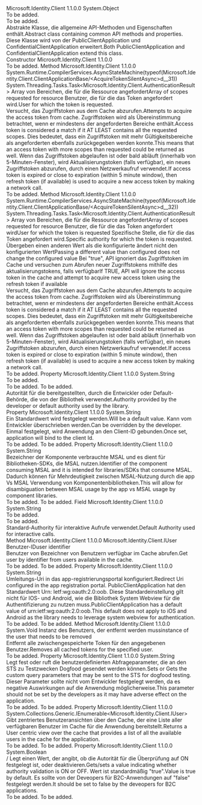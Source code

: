 <Type Name="ClientApplicationBase" FullName="Microsoft.Identity.Client.ClientApplicationBase">
  <TypeSignature Language="C#" Value="public abstract class ClientApplicationBase" />
  <TypeSignature Language="ILAsm" Value=".class public auto ansi abstract beforefieldinit ClientApplicationBase extends System.Object" />
  <TypeSignature Language="DocId" Value="T:Microsoft.Identity.Client.ClientApplicationBase" />
  <TypeSignature Language="VB.NET" Value="Public MustInherit Class ClientApplicationBase" />
  <TypeSignature Language="F#" Value="type ClientApplicationBase = class" />
  <AssemblyInfo>
    <AssemblyName>Microsoft.Identity.Client</AssemblyName>
    <AssemblyVersion>1.1.0.0</AssemblyVersion>
  </AssemblyInfo>
  <Base>
    <BaseTypeName>System.Object</BaseTypeName>
  </Base>
  <Interfaces />
  <Docs>
    <summary>To be added.</summary>
    <remarks>To be added.</remarks>
    <Summary>
            <span data-ttu-id="273ba-101">Abstrakte Klasse, die allgemeine API-Methoden und Eigenschaften enthält.</span><span class="sxs-lookup"><span data-stu-id="273ba-101">Abstract class containing common API methods and properties.</span></span> <span data-ttu-id="273ba-102">Diese Klasse wird von der PublicClientApplication und ConfidentialClientApplication erweitert.</span><span class="sxs-lookup"><span data-stu-id="273ba-102">Both PublicClientApplication and ConfidentialClientApplication extend this class.</span></span>
            </Summary>
  </Docs>
  <Members>
    <Member MemberName=".ctor">
      <MemberSignature Language="C#" Value="protected ClientApplicationBase (string clientId, string authority, string redirectUri, bool validateAuthority);" />
      <MemberSignature Language="ILAsm" Value=".method familyhidebysig specialname rtspecialname instance void .ctor(string clientId, string authority, string redirectUri, bool validateAuthority) cil managed" />
      <MemberSignature Language="DocId" Value="M:Microsoft.Identity.Client.ClientApplicationBase.#ctor(System.String,System.String,System.String,System.Boolean)" />
      <MemberSignature Language="VB.NET" Value="Protected Sub New (clientId As String, authority As String, redirectUri As String, validateAuthority As Boolean)" />
      <MemberSignature Language="F#" Value="new Microsoft.Identity.Client.ClientApplicationBase : string * string * string * bool -&gt; Microsoft.Identity.Client.ClientApplicationBase" Usage="new Microsoft.Identity.Client.ClientApplicationBase (clientId, authority, redirectUri, validateAuthority)" />
      <MemberType>Constructor</MemberType>
      <AssemblyInfo>
        <AssemblyName>Microsoft.Identity.Client</AssemblyName>
        <AssemblyVersion>1.1.0.0</AssemblyVersion>
      </AssemblyInfo>
      <Parameters>
        <Parameter Name="clientId" Type="System.String" />
        <Parameter Name="authority" Type="System.String" />
        <Parameter Name="redirectUri" Type="System.String" />
        <Parameter Name="validateAuthority" Type="System.Boolean" />
      </Parameters>
      <Docs>
        <param name="clientId"></param>
        <param name="authority"></param>
        <param name="redirectUri"></param>
        <param name="validateAuthority"></param>
        <summary />
        <remarks>To be added.</remarks>
      </Docs>
    </Member>
    <Member MemberName="AcquireTokenSilentAsync">
      <MemberSignature Language="C#" Value="public System.Threading.Tasks.Task&lt;Microsoft.Identity.Client.AuthenticationResult&gt; AcquireTokenSilentAsync (System.Collections.Generic.IEnumerable&lt;string&gt; scopes, Microsoft.Identity.Client.IUser user);" />
      <MemberSignature Language="ILAsm" Value=".method public hidebysig newslot virtual instance class System.Threading.Tasks.Task`1&lt;class Microsoft.Identity.Client.AuthenticationResult&gt; AcquireTokenSilentAsync(class System.Collections.Generic.IEnumerable`1&lt;string&gt; scopes, class Microsoft.Identity.Client.IUser user) cil managed" />
      <MemberSignature Language="DocId" Value="M:Microsoft.Identity.Client.ClientApplicationBase.AcquireTokenSilentAsync(System.Collections.Generic.IEnumerable{System.String},Microsoft.Identity.Client.IUser)" />
      <MemberSignature Language="VB.NET" Value="Public Function AcquireTokenSilentAsync (scopes As IEnumerable(Of String), user As IUser) As Task(Of AuthenticationResult)" />
      <MemberSignature Language="F#" Value="abstract member AcquireTokenSilentAsync : seq&lt;string&gt; * Microsoft.Identity.Client.IUser -&gt; System.Threading.Tasks.Task&lt;Microsoft.Identity.Client.AuthenticationResult&gt;&#xA;override this.AcquireTokenSilentAsync : seq&lt;string&gt; * Microsoft.Identity.Client.IUser -&gt; System.Threading.Tasks.Task&lt;Microsoft.Identity.Client.AuthenticationResult&gt;" Usage="clientApplicationBase.AcquireTokenSilentAsync (scopes, user)" />
      <MemberType>Method</MemberType>
      <AssemblyInfo>
        <AssemblyName>Microsoft.Identity.Client</AssemblyName>
        <AssemblyVersion>1.1.0.0</AssemblyVersion>
      </AssemblyInfo>
      <Attributes>
        <Attribute>
          <AttributeName>System.Runtime.CompilerServices.AsyncStateMachine(typeof(Microsoft.Identity.Client.ClientApplicationBase/&lt;AcquireTokenSilentAsync&gt;d__31))</AttributeName>
        </Attribute>
      </Attributes>
      <ReturnValue>
        <ReturnType>System.Threading.Tasks.Task&lt;Microsoft.Identity.Client.AuthenticationResult&gt;</ReturnType>
      </ReturnValue>
      <Parameters>
        <Parameter Name="scopes" Type="System.Collections.Generic.IEnumerable&lt;System.String&gt;" />
        <Parameter Name="user" Type="Microsoft.Identity.Client.IUser" />
      </Parameters>
      <Docs>
        <param name="scopes"><span data-ttu-id="273ba-103">Array von Bereichen, die für die Ressource angefordert</span><span class="sxs-lookup"><span data-stu-id="273ba-103">Array of scopes requested for resource</span></span></param>
        <param name="user"><span data-ttu-id="273ba-104">Benutzer, die für die das Token angefordert wird.</span><span class="sxs-lookup"><span data-stu-id="273ba-104">User for which the token is requested.</span></span> <see cref="T:Microsoft.Identity.Client.IUser" /></param>
        <summary>
            <span data-ttu-id="273ba-105">Versucht, das Zugriffstoken aus dem Cache abzurufen.</span><span class="sxs-lookup"><span data-stu-id="273ba-105">Attempts to acquire the access token from cache.</span></span> <span data-ttu-id="273ba-106">Zugriffstoken wird als Übereinstimmung betrachtet, wenn er mindestens der angeforderten Bereiche enthält.</span><span class="sxs-lookup"><span data-stu-id="273ba-106">Access token is considered a match if it AT LEAST contains all the requested scopes.</span></span>
            <span data-ttu-id="273ba-107">Dies bedeutet, dass ein Zugriffstoken mit mehr Gültigkeitsbereiche als angeforderten ebenfalls zurückgegeben werden konnte.</span><span class="sxs-lookup"><span data-stu-id="273ba-107">This means that an access token with more scopes than requested could be returned as well.</span></span> <span data-ttu-id="273ba-108">Wenn das Zugriffstoken abgelaufen ist oder bald abläuft (innerhalb von 5-Minuten-Fenster), wird Aktualisierungstoken (falls verfügbar), ein neues Zugriffstoken abzurufen, durch einen Netzwerkaufruf verwendet.</span><span class="sxs-lookup"><span data-stu-id="273ba-108">If access token is expired or close to expiration (within 5 minute window), then refresh token (if available) is used to acquire a new access token by making a network call.</span></span>
            </summary>
        <returns />
        <remarks>To be added.</remarks>
      </Docs>
    </Member>
    <Member MemberName="AcquireTokenSilentAsync">
      <MemberSignature Language="C#" Value="public System.Threading.Tasks.Task&lt;Microsoft.Identity.Client.AuthenticationResult&gt; AcquireTokenSilentAsync (System.Collections.Generic.IEnumerable&lt;string&gt; scopes, Microsoft.Identity.Client.IUser user, string authority, bool forceRefresh);" />
      <MemberSignature Language="ILAsm" Value=".method public hidebysig newslot virtual instance class System.Threading.Tasks.Task`1&lt;class Microsoft.Identity.Client.AuthenticationResult&gt; AcquireTokenSilentAsync(class System.Collections.Generic.IEnumerable`1&lt;string&gt; scopes, class Microsoft.Identity.Client.IUser user, string authority, bool forceRefresh) cil managed" />
      <MemberSignature Language="DocId" Value="M:Microsoft.Identity.Client.ClientApplicationBase.AcquireTokenSilentAsync(System.Collections.Generic.IEnumerable{System.String},Microsoft.Identity.Client.IUser,System.String,System.Boolean)" />
      <MemberSignature Language="VB.NET" Value="Public Function AcquireTokenSilentAsync (scopes As IEnumerable(Of String), user As IUser, authority As String, forceRefresh As Boolean) As Task(Of AuthenticationResult)" />
      <MemberSignature Language="F#" Value="abstract member AcquireTokenSilentAsync : seq&lt;string&gt; * Microsoft.Identity.Client.IUser * string * bool -&gt; System.Threading.Tasks.Task&lt;Microsoft.Identity.Client.AuthenticationResult&gt;&#xA;override this.AcquireTokenSilentAsync : seq&lt;string&gt; * Microsoft.Identity.Client.IUser * string * bool -&gt; System.Threading.Tasks.Task&lt;Microsoft.Identity.Client.AuthenticationResult&gt;" Usage="clientApplicationBase.AcquireTokenSilentAsync (scopes, user, authority, forceRefresh)" />
      <MemberType>Method</MemberType>
      <AssemblyInfo>
        <AssemblyName>Microsoft.Identity.Client</AssemblyName>
        <AssemblyVersion>1.1.0.0</AssemblyVersion>
      </AssemblyInfo>
      <Attributes>
        <Attribute>
          <AttributeName>System.Runtime.CompilerServices.AsyncStateMachine(typeof(Microsoft.Identity.Client.ClientApplicationBase/&lt;AcquireTokenSilentAsync&gt;d__32))</AttributeName>
        </Attribute>
      </Attributes>
      <ReturnValue>
        <ReturnType>System.Threading.Tasks.Task&lt;Microsoft.Identity.Client.AuthenticationResult&gt;</ReturnType>
      </ReturnValue>
      <Parameters>
        <Parameter Name="scopes" Type="System.Collections.Generic.IEnumerable&lt;System.String&gt;" />
        <Parameter Name="user" Type="Microsoft.Identity.Client.IUser" />
        <Parameter Name="authority" Type="System.String" />
        <Parameter Name="forceRefresh" Type="System.Boolean" />
      </Parameters>
      <Docs>
        <param name="scopes"><span data-ttu-id="273ba-109">Array von Bereichen, die für die Ressource angefordert</span><span class="sxs-lookup"><span data-stu-id="273ba-109">Array of scopes requested for resource</span></span></param>
        <param name="user"><span data-ttu-id="273ba-110">Benutzer, die für die das Token angefordert wird<see cref="T:Microsoft.Identity.Client.User" /></span><span class="sxs-lookup"><span data-stu-id="273ba-110">User for which the token is requested <see cref="T:Microsoft.Identity.Client.User" /></span></span></param>
        <param name="authority"><span data-ttu-id="273ba-111">Spezifische Stelle, die für die das Token angefordert wird.</span><span class="sxs-lookup"><span data-stu-id="273ba-111">Specific authority for which the token is requested.</span></span> <span data-ttu-id="273ba-112">Übergeben einen anderen Wert als die konfigurierte ändert nicht den konfigurierten Wert</span><span class="sxs-lookup"><span data-stu-id="273ba-112">Passing a different value than configured does not change the configured value</span></span></param>
        <param name="forceRefresh"><span data-ttu-id="273ba-113">Bei "true", API ignoriert das Zugriffstoken im Cache und versuchen zum Abrufen neuer Zugriffstokens mithilfe des aktualisierungstokens, falls verfügbar</span><span class="sxs-lookup"><span data-stu-id="273ba-113">If TRUE, API will ignore the access token in the cache and attempt to acquire new access token using the refresh token if available</span></span></param>
        <summary>
            <span data-ttu-id="273ba-114">Versucht, das Zugriffstoken aus dem Cache abzurufen.</span><span class="sxs-lookup"><span data-stu-id="273ba-114">Attempts to acquire the access token from cache.</span></span> <span data-ttu-id="273ba-115">Zugriffstoken wird als Übereinstimmung betrachtet, wenn er mindestens der angeforderten Bereiche enthält.</span><span class="sxs-lookup"><span data-stu-id="273ba-115">Access token is considered a match if it AT LEAST contains all the requested scopes.</span></span>
            <span data-ttu-id="273ba-116">Dies bedeutet, dass ein Zugriffstoken mit mehr Gültigkeitsbereiche als angeforderten ebenfalls zurückgegeben werden konnte.</span><span class="sxs-lookup"><span data-stu-id="273ba-116">This means that an access token with more scopes than requested could be returned as well.</span></span> <span data-ttu-id="273ba-117">Wenn das Zugriffstoken abgelaufen ist oder bald abläuft (innerhalb von 5-Minuten-Fenster), wird Aktualisierungstoken (falls verfügbar), ein neues Zugriffstoken abzurufen, durch einen Netzwerkaufruf verwendet.</span><span class="sxs-lookup"><span data-stu-id="273ba-117">If access token is expired or close to expiration (within 5 minute window), then refresh token (if available) is used to acquire a new access token by making a network call.</span></span>
            </summary>
        <returns />
        <remarks>To be added.</remarks>
      </Docs>
    </Member>
    <Member MemberName="Authority">
      <MemberSignature Language="C#" Value="public string Authority { get; }" />
      <MemberSignature Language="ILAsm" Value=".property instance string Authority" />
      <MemberSignature Language="DocId" Value="P:Microsoft.Identity.Client.ClientApplicationBase.Authority" />
      <MemberSignature Language="VB.NET" Value="Public ReadOnly Property Authority As String" />
      <MemberSignature Language="F#" Value="member this.Authority : string" Usage="Microsoft.Identity.Client.ClientApplicationBase.Authority" />
      <MemberType>Property</MemberType>
      <AssemblyInfo>
        <AssemblyName>Microsoft.Identity.Client</AssemblyName>
        <AssemblyVersion>1.1.0.0</AssemblyVersion>
      </AssemblyInfo>
      <ReturnValue>
        <ReturnType>System.String</ReturnType>
      </ReturnValue>
      <Docs>
        <summary>To be added.</summary>
        <value>To be added.</value>
        <remarks>To be added.</remarks>
        <Summary>
            <span data-ttu-id="273ba-118">Autorität für die bereitgestellten, durch die Entwickler oder Default-Behörde, die von der Bibliothek verwendet.</span><span class="sxs-lookup"><span data-stu-id="273ba-118">Authority provided by the developer or default authority used by the library.</span></span>
            </Summary>
      </Docs>
    </Member>
    <Member MemberName="ClientId">
      <MemberSignature Language="C#" Value="public string ClientId { get; }" />
      <MemberSignature Language="ILAsm" Value=".property instance string ClientId" />
      <MemberSignature Language="DocId" Value="P:Microsoft.Identity.Client.ClientApplicationBase.ClientId" />
      <MemberSignature Language="VB.NET" Value="Public ReadOnly Property ClientId As String" />
      <MemberSignature Language="F#" Value="member this.ClientId : string" Usage="Microsoft.Identity.Client.ClientApplicationBase.ClientId" />
      <MemberType>Property</MemberType>
      <AssemblyInfo>
        <AssemblyName>Microsoft.Identity.Client</AssemblyName>
        <AssemblyVersion>1.1.0.0</AssemblyVersion>
      </AssemblyInfo>
      <ReturnValue>
        <ReturnType>System.String</ReturnType>
      </ReturnValue>
      <Docs>
        <summary>
            <span data-ttu-id="273ba-119">Ein Standardwert wird festgelegt werden.</span><span class="sxs-lookup"><span data-stu-id="273ba-119">Will be a default value.</span></span> <span data-ttu-id="273ba-120">Kann vom Entwickler überschrieben werden.</span><span class="sxs-lookup"><span data-stu-id="273ba-120">Can be overridden by the developer.</span></span> <span data-ttu-id="273ba-121">Einmal festgelegt, wird Anwendung an den Client-ID gebunden.</span><span class="sxs-lookup"><span data-stu-id="273ba-121">Once set, application will bind to the client Id.</span></span>
            </summary>
        <value>To be added.</value>
        <remarks>To be added.</remarks>
      </Docs>
    </Member>
    <Member MemberName="Component">
      <MemberSignature Language="C#" Value="public string Component { get; set; }" />
      <MemberSignature Language="ILAsm" Value=".property instance string Component" />
      <MemberSignature Language="DocId" Value="P:Microsoft.Identity.Client.ClientApplicationBase.Component" />
      <MemberSignature Language="VB.NET" Value="Public Property Component As String" />
      <MemberSignature Language="F#" Value="member this.Component : string with get, set" Usage="Microsoft.Identity.Client.ClientApplicationBase.Component" />
      <MemberType>Property</MemberType>
      <AssemblyInfo>
        <AssemblyName>Microsoft.Identity.Client</AssemblyName>
        <AssemblyVersion>1.1.0.0</AssemblyVersion>
      </AssemblyInfo>
      <ReturnValue>
        <ReturnType>System.String</ReturnType>
      </ReturnValue>
      <Docs>
        <summary>
            <span data-ttu-id="273ba-122">Bezeichner der Komponente verbrauchte MSAL und es dient für Bibliotheken-SDKs, die MSAL nutzen.</span><span class="sxs-lookup"><span data-stu-id="273ba-122">Identifier of the component consuming MSAL and it is intended for libraries/SDKs that consume MSAL.</span></span> <span data-ttu-id="273ba-123">Dadurch können für Mehrdeutigkeit zwischen MSAL-Nutzung durch die app Vs MSAL Verwendung von Komponentenbibliotheken.</span><span class="sxs-lookup"><span data-stu-id="273ba-123">This will allow for disambiguation between MSAL usage by the app vs MSAL usage by component libraries.</span></span>
            </summary>
        <value>To be added.</value>
        <remarks>To be added.</remarks>
      </Docs>
    </Member>
    <Member MemberName="DefaultAuthority">
      <MemberSignature Language="C#" Value="protected const string DefaultAuthority;" />
      <MemberSignature Language="ILAsm" Value=".field family static literal string DefaultAuthority" />
      <MemberSignature Language="DocId" Value="F:Microsoft.Identity.Client.ClientApplicationBase.DefaultAuthority" />
      <MemberSignature Language="VB.NET" Value="Protected Const DefaultAuthority As String " />
      <MemberSignature Language="F#" Value="val mutable DefaultAuthority : string" Usage="Microsoft.Identity.Client.ClientApplicationBase.DefaultAuthority" />
      <MemberType>Field</MemberType>
      <AssemblyInfo>
        <AssemblyName>Microsoft.Identity.Client</AssemblyName>
        <AssemblyVersion>1.1.0.0</AssemblyVersion>
      </AssemblyInfo>
      <ReturnValue>
        <ReturnType>System.String</ReturnType>
      </ReturnValue>
      <Docs>
        <summary>To be added.</summary>
        <remarks>To be added.</remarks>
        <Summary>
            <span data-ttu-id="273ba-124">Standard-Authority für interaktive Aufrufe verwendet.</span><span class="sxs-lookup"><span data-stu-id="273ba-124">Default Authority used for interactive calls.</span></span>
            </Summary>
      </Docs>
    </Member>
    <Member MemberName="GetUser">
      <MemberSignature Language="C#" Value="public Microsoft.Identity.Client.IUser GetUser (string identifier);" />
      <MemberSignature Language="ILAsm" Value=".method public hidebysig newslot virtual instance class Microsoft.Identity.Client.IUser GetUser(string identifier) cil managed" />
      <MemberSignature Language="DocId" Value="M:Microsoft.Identity.Client.ClientApplicationBase.GetUser(System.String)" />
      <MemberSignature Language="VB.NET" Value="Public Function GetUser (identifier As String) As IUser" />
      <MemberSignature Language="F#" Value="abstract member GetUser : string -&gt; Microsoft.Identity.Client.IUser&#xA;override this.GetUser : string -&gt; Microsoft.Identity.Client.IUser" Usage="clientApplicationBase.GetUser identifier" />
      <MemberType>Method</MemberType>
      <AssemblyInfo>
        <AssemblyName>Microsoft.Identity.Client</AssemblyName>
        <AssemblyVersion>1.1.0.0</AssemblyVersion>
      </AssemblyInfo>
      <ReturnValue>
        <ReturnType>Microsoft.Identity.Client.IUser</ReturnType>
      </ReturnValue>
      <Parameters>
        <Parameter Name="identifier" Type="System.String" />
      </Parameters>
      <Docs>
        <param name="identifier"><span data-ttu-id="273ba-125">Benutzer-ID</span><span class="sxs-lookup"><span data-stu-id="273ba-125">user identifier</span></span></param>
        <summary>
            <span data-ttu-id="273ba-126">Benutzer von Bezeichner von Benutzern verfügbar im Cache abrufen.</span><span class="sxs-lookup"><span data-stu-id="273ba-126">Get user by identifier from users available in the cache.</span></span>
            </summary>
        <returns>To be added.</returns>
        <remarks>To be added.</remarks>
      </Docs>
    </Member>
    <Member MemberName="RedirectUri">
      <MemberSignature Language="C#" Value="public string RedirectUri { get; set; }" />
      <MemberSignature Language="ILAsm" Value=".property instance string RedirectUri" />
      <MemberSignature Language="DocId" Value="P:Microsoft.Identity.Client.ClientApplicationBase.RedirectUri" />
      <MemberSignature Language="VB.NET" Value="Public Property RedirectUri As String" />
      <MemberSignature Language="F#" Value="member this.RedirectUri : string with get, set" Usage="Microsoft.Identity.Client.ClientApplicationBase.RedirectUri" />
      <MemberType>Property</MemberType>
      <AssemblyInfo>
        <AssemblyName>Microsoft.Identity.Client</AssemblyName>
        <AssemblyVersion>1.1.0.0</AssemblyVersion>
      </AssemblyInfo>
      <ReturnValue>
        <ReturnType>System.String</ReturnType>
      </ReturnValue>
      <Docs>
        <summary>
            <span data-ttu-id="273ba-127">Umleitungs-Uri in das app-registrierungsportal konfiguriert.</span><span class="sxs-lookup"><span data-stu-id="273ba-127">Redirect Uri configured in the app registration portal.</span></span> <span data-ttu-id="273ba-128">PublicClientApplication hat den Standardwert Urn: Ietf:wg:oauth:2.0:oob. Diese Standardeinstellung gilt nicht für IOS- und Android, wie die Bibliothek System Webview für die Authentifizierung zu nutzen muss.</span><span class="sxs-lookup"><span data-stu-id="273ba-128">PublicClientApplication has a default value of urn:ietf:wg:oauth:2.0:oob.This default does not apply to iOS and Android as the library needs to leverage system webview for authentication.</span></span>
            </summary>
        <value>To be added.</value>
        <remarks>To be added.</remarks>
      </Docs>
    </Member>
    <Member MemberName="Remove">
      <MemberSignature Language="C#" Value="public void Remove (Microsoft.Identity.Client.IUser user);" />
      <MemberSignature Language="ILAsm" Value=".method public hidebysig newslot virtual instance void Remove(class Microsoft.Identity.Client.IUser user) cil managed" />
      <MemberSignature Language="DocId" Value="M:Microsoft.Identity.Client.ClientApplicationBase.Remove(Microsoft.Identity.Client.IUser)" />
      <MemberSignature Language="VB.NET" Value="Public Sub Remove (user As IUser)" />
      <MemberSignature Language="F#" Value="abstract member Remove : Microsoft.Identity.Client.IUser -&gt; unit&#xA;override this.Remove : Microsoft.Identity.Client.IUser -&gt; unit" Usage="clientApplicationBase.Remove user" />
      <MemberType>Method</MemberType>
      <AssemblyInfo>
        <AssemblyName>Microsoft.Identity.Client</AssemblyName>
        <AssemblyVersion>1.1.0.0</AssemblyVersion>
      </AssemblyInfo>
      <ReturnValue>
        <ReturnType>System.Void</ReturnType>
      </ReturnValue>
      <Parameters>
        <Parameter Name="user" Type="Microsoft.Identity.Client.IUser" />
      </Parameters>
      <Docs>
        <param name="user"><span data-ttu-id="273ba-129">Instanz des Benutzers, der entfernt werden muss</span><span class="sxs-lookup"><span data-stu-id="273ba-129">instance of the user that needs to be removed</span></span></param>
        <summary>
            <span data-ttu-id="273ba-130">Entfernt alle zwischengespeicherte Token für den angegebenen Benutzer.</span><span class="sxs-lookup"><span data-stu-id="273ba-130">Removes all cached tokens for the specified user.</span></span>
            </summary>
        <remarks>To be added.</remarks>
      </Docs>
    </Member>
    <Member MemberName="SliceParameters">
      <MemberSignature Language="C#" Value="public string SliceParameters { get; set; }" />
      <MemberSignature Language="ILAsm" Value=".property instance string SliceParameters" />
      <MemberSignature Language="DocId" Value="P:Microsoft.Identity.Client.ClientApplicationBase.SliceParameters" />
      <MemberSignature Language="VB.NET" Value="Public Property SliceParameters As String" />
      <MemberSignature Language="F#" Value="member this.SliceParameters : string with get, set" Usage="Microsoft.Identity.Client.ClientApplicationBase.SliceParameters" />
      <MemberType>Property</MemberType>
      <AssemblyInfo>
        <AssemblyName>Microsoft.Identity.Client</AssemblyName>
        <AssemblyVersion>1.1.0.0</AssemblyVersion>
      </AssemblyInfo>
      <ReturnValue>
        <ReturnType>System.String</ReturnType>
      </ReturnValue>
      <Docs>
        <summary>
            <span data-ttu-id="273ba-131">Legt fest oder ruft die benutzerdefinierten Abfrageparameter, die an den STS zu Testzwecken Dogfood gesendet werden können.</span><span class="sxs-lookup"><span data-stu-id="273ba-131">Sets or Gets the custom query parameters that may be sent to the STS for dogfood testing.</span></span> <span data-ttu-id="273ba-132">Dieser Parameter sollte nicht vom Entwickler festgelegt werden, da es negative Auswirkungen auf die Anwendung möglicherweise.</span><span class="sxs-lookup"><span data-stu-id="273ba-132">This parameter should not be set by the developers as it may have adverse effect on the application.</span></span>
            </summary>
        <value>To be added.</value>
        <remarks>To be added.</remarks>
      </Docs>
    </Member>
    <Member MemberName="Users">
      <MemberSignature Language="C#" Value="public System.Collections.Generic.IEnumerable&lt;Microsoft.Identity.Client.IUser&gt; Users { get; }" />
      <MemberSignature Language="ILAsm" Value=".property instance class System.Collections.Generic.IEnumerable`1&lt;class Microsoft.Identity.Client.IUser&gt; Users" />
      <MemberSignature Language="DocId" Value="P:Microsoft.Identity.Client.ClientApplicationBase.Users" />
      <MemberSignature Language="VB.NET" Value="Public ReadOnly Property Users As IEnumerable(Of IUser)" />
      <MemberSignature Language="F#" Value="member this.Users : seq&lt;Microsoft.Identity.Client.IUser&gt;" Usage="Microsoft.Identity.Client.ClientApplicationBase.Users" />
      <MemberType>Property</MemberType>
      <AssemblyInfo>
        <AssemblyName>Microsoft.Identity.Client</AssemblyName>
        <AssemblyVersion>1.1.0.0</AssemblyVersion>
      </AssemblyInfo>
      <ReturnValue>
        <ReturnType>System.Collections.Generic.IEnumerable&lt;Microsoft.Identity.Client.IUser&gt;</ReturnType>
      </ReturnValue>
      <Docs>
        <summary>
            <span data-ttu-id="273ba-133">Gibt zentriertes Benutzeransichten über den Cache, der eine Liste aller verfügbaren Benutzer im Cache für die Anwendung bereitstellt.</span><span class="sxs-lookup"><span data-stu-id="273ba-133">Returns a User centric view over the cache that provides a list of all the available users in the cache for the application.</span></span>
            </summary>
        <value>To be added.</value>
        <remarks>To be added.</remarks>
      </Docs>
    </Member>
    <Member MemberName="ValidateAuthority">
      <MemberSignature Language="C#" Value="public bool ValidateAuthority { get; set; }" />
      <MemberSignature Language="ILAsm" Value=".property instance bool ValidateAuthority" />
      <MemberSignature Language="DocId" Value="P:Microsoft.Identity.Client.ClientApplicationBase.ValidateAuthority" />
      <MemberSignature Language="VB.NET" Value="Public Property ValidateAuthority As Boolean" />
      <MemberSignature Language="F#" Value="member this.ValidateAuthority : bool with get, set" Usage="Microsoft.Identity.Client.ClientApplicationBase.ValidateAuthority" />
      <MemberType>Property</MemberType>
      <AssemblyInfo>
        <AssemblyName>Microsoft.Identity.Client</AssemblyName>
        <AssemblyVersion>1.1.0.0</AssemblyVersion>
      </AssemblyInfo>
      <ReturnValue>
        <ReturnType>System.Boolean</ReturnType>
      </ReturnValue>
      <Docs>
        <summary>
            <span data-ttu-id="273ba-134">/ Legt einen Wert, der angibt, ob die Autorität für die Überprüfung auf ON festgelegt ist, oder deaktivieren.</span><span class="sxs-lookup"><span data-stu-id="273ba-134">Gets/sets a value indicating whether authority validation is ON or OFF.</span></span> <span data-ttu-id="273ba-135">Wert ist standardmäßig "true".</span><span class="sxs-lookup"><span data-stu-id="273ba-135">Value is true by default.</span></span> <span data-ttu-id="273ba-136">Es sollte von der Deveopers für B2C-Anwendungen auf "false" festgelegt werden.</span><span class="sxs-lookup"><span data-stu-id="273ba-136">It should be set to false by the deveopers for B2C applications.</span></span>
            </summary>
        <value>To be added.</value>
        <remarks>To be added.</remarks>
      </Docs>
    </Member>
  </Members>
</Type>